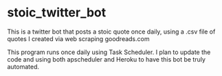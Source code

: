 # stoic_twitter_bot
This is a twitter bot that posts a stoic quote once daily, using a .csv file of quotes I created via web scraping goodreads.com  

This program runs once daily using Task Scheduler. I plan to update the code and using both apscheduler and Heroku to have this bot be truly automated.
